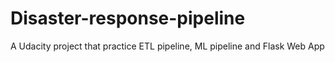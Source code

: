 # Disaster-response-pipeline
A Udacity project that practice ETL pipeline, ML pipeline and Flask Web App
